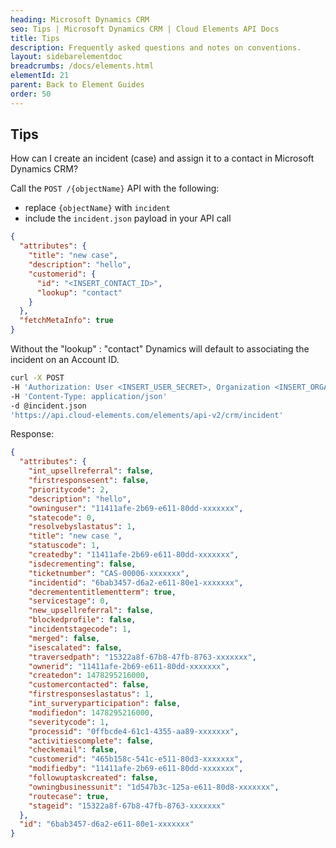 ```yaml
---
heading: Microsoft Dynamics CRM
seo: Tips | Microsoft Dynamics CRM | Cloud Elements API Docs
title: Tips
description: Frequently asked questions and notes on conventions.
layout: sidebarelementdoc
breadcrumbs: /docs/elements.html
elementId: 21
parent: Back to Element Guides
order: 50
---
```


## Tips

How can I create an incident (case) and assign it to a contact in Microsoft Dynamics CRM?

Call the `POST /{objectName}` API with the following:

* replace `{objectName}` with `incident`
* include the `incident.json` payload in your API call

```JSON
{
  "attributes": {
    "title": "new case",
    "description": "hello",
    "customerid": {
      "id": "<INSERT_CONTACT_ID>",
      "lookup": "contact"
    }
  },
  "fetchMetaInfo": true
}
```

Without the "lookup" : "contact" Dynamics will default to associating the incident on an Account ID.

```bash
curl -X POST
-H 'Authorization: User <INSERT_USER_SECRET>, Organization <INSERT_ORGANIZATION_SECRET>'
-H 'Content-Type: application/json'
-d @incident.json
'https://api.cloud-elements.com/elements/api-v2/crm/incident'
```

Response:

```JSON
{
  "attributes": {
    "int_upsellreferral": false,
    "firstresponsesent": false,
    "prioritycode": 2,
    "description": "hello",
    "owninguser": "11411afe-2b69-e611-80dd-xxxxxxx",
    "statecode": 0,
    "resolvebyslastatus": 1,
    "title": "new case ",
    "statuscode": 1,
    "createdby": "11411afe-2b69-e611-80dd-xxxxxxx",
    "isdecrementing": false,
    "ticketnumber": "CAS-00006-xxxxxxx",
    "incidentid": "6bab3457-d6a2-e611-80e1-xxxxxxx",
    "decremententitlementterm": true,
    "servicestage": 0,
    "new_upsellreferral": false,
    "blockedprofile": false,
    "incidentstagecode": 1,
    "merged": false,
    "isescalated": false,
    "traversedpath": "15322a8f-67b8-47fb-8763-xxxxxxx",
    "ownerid": "11411afe-2b69-e611-80dd-xxxxxxx",
    "createdon": 1478295216000,
    "customercontacted": false,
    "firstresponseslastatus": 1,
    "int_surveryparticipation": false,
    "modifiedon": 1478295216000,
    "severitycode": 1,
    "processid": "0ffbcde4-61c1-4355-aa89-xxxxxxx",
    "activitiescomplete": false,
    "checkemail": false,
    "customerid": "465b158c-541c-e511-80d3-xxxxxxx",
    "modifiedby": "11411afe-2b69-e611-80dd-xxxxxxx",
    "followuptaskcreated": false,
    "owningbusinessunit": "1d547b3c-125a-e611-80d8-xxxxxxx",
    "routecase": true,
    "stageid": "15322a8f-67b8-47fb-8763-xxxxxxx"
  },
  "id": "6bab3457-d6a2-e611-80e1-xxxxxxx"
}
```
